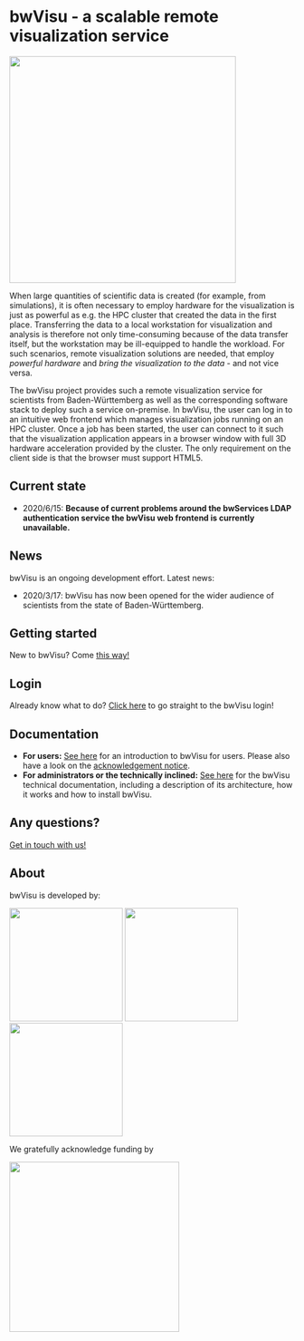 # bwVisu - a scalable remote visualization service

<img src="https://github.com/bwvisu/docs/raw/master/img/bwvisu2.png" alt="" width="400"/>

When large quantities of scientific data is created (for example, from simulations), it is often necessary to employ hardware for the visualization is just as powerful as e.g. the HPC cluster that created the data in the first place. Transferring the data to a local workstation for visualization and analysis is therefore not only time-consuming because of the data transfer itself, but the workstation may be ill-equipped to handle the workload. For such scenarios, remote visualization solutions are needed, that employ *powerful hardware* and *bring the visualization to the data* - and not vice versa.

The bwVisu project provides such a remote visualization service for scientists from Baden-Württemberg as well as the corresponding software stack to deploy such a service on-premise. In bwVisu, the user can log in to an intuitive web frontend which manages visualization jobs running on an HPC cluster. Once a job has been started, the user can connect to it such that the visualization application appears in a browser window with full 3D hardware acceleration provided by the cluster. The only requirement on the client side is that the browser must support HTML5.

## Current state

* 2020/6/15: **Because of current problems around the bwServices LDAP authentication service the bwVisu web frontend is currently unavailable.**

## News

bwVisu is an ongoing development effort. Latest news:
* 2020/3/17: bwVisu has now been opened for the wider audience of scientists from the state of Baden-Württemberg.


## Getting started
New to bwVisu? Come [this way!](user-docs/getting-started.md)

## Login
Already know what to do? [Click here](https://bwvisu-web.urz.uni-heidelberg.de) to go straight to the bwVisu login!

## Documentation
* **For users:** [See here](user-docs/user-docs.md) for an introduction to bwVisu for users. Please also have a look on the [acknowledgement notice](acknowledgement.md).
* **For administrators or the technically inclined:** [See here](technical-docs/technical-docs.md) for the bwVisu technical documentation, including a description of its architecture, how it works and how to install bwVisu.

## Any questions?

[Get in touch with us!](mailto:bwvisu-support@urz.uni-heidelberg.de)

## About

bwVisu is developed by:

<img src="https://github.com/bwvisu/docs/raw/master/img/unihd.png" alt=""  width="200"/>
<img src="https://github.com/bwvisu/docs/raw/master/img/hlrs.png" alt="" width="200"/>
<img src="https://github.com/bwvisu/docs/raw/master/img/kit.png" alt=""  width="200"/>

We gratefully acknowledge funding by


<img src="https://github.com/bwvisu/docs/raw/master/img/mwk.png" alt="" width="300"/>
